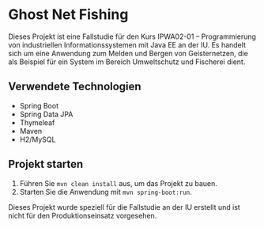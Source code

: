# Ghost Net Fishing

Dieses Projekt ist eine Fallstudie für den Kurs IPWA02-01 – Programmierung von industriellen Informationssystemen mit Java EE an der IU. Es handelt sich um eine Anwendung zum Melden und Bergen von Geisternetzen, die als Beispiel für ein System im Bereich Umweltschutz und Fischerei dient.

## Verwendete Technologien
- Spring Boot
- Spring Data JPA
- Thymeleaf
- Maven
- H2/MySQL

## Projekt starten
1. Führen Sie `mvn clean install` aus, um das Projekt zu bauen.
2. Starten Sie die Anwendung mit `mvn spring-boot:run`.

Dieses Projekt wurde speziell für die Fallstudie an der IU erstellt und ist nicht für den Produktionseinsatz vorgesehen.
